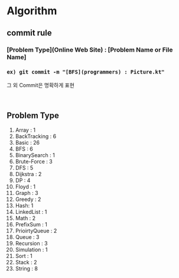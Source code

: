 # Algorithm

## commit rule 
### [Problem Type](Online Web Site) : [Problem Name or File Name]
### ``ex) git commit -m "[BFS](programmers) : Picture.kt"``
그  외  Commit은 명확하게 표현

<br>

## Problem Type
1. Array : 1
2. BackTracking : 6
3. Basic : 26
4. BFS : 6
5. BinarySearch : 1
6. Brute-Force : 3
7. DFS : 5
8. Dijkstra : 2
9. DP : 4
10. Floyd : 1
11. Graph : 3
12. Greedy : 2
13. Hash: 1
14. LinkedList : 1
15. Math : 2
16. PrefixSum : 1
17. PrioirtyQueue : 2
18. Queue : 3
19. Recursion : 3
20. Simulation : 1
21. Sort : 1
22. Stack : 2
23. String : 8
